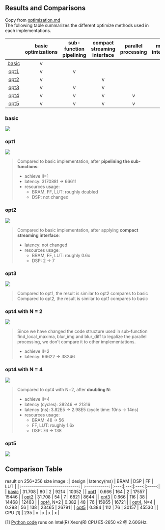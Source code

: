 
## Results and Comparisons
Copy from [optimization.md](./optimization.md)  
The following table summarizes the different optimize methods used in each implementations.

|                                 | basic optimizations | sub-function pipelining | compact streaming interface | parallel processing | m_axi interface |
| :-----------------------------: | :-----------------: |:-----------------------:|:---------------------------:|:-------------------:|:---------------:|
| [basic](./../src/kernel_basic/) |         v           |                         |                             |                     |                 |
| [opt1](./../src/kernel_opt1/)   |         v           |            v            |                             |                     |                 |
| [opt2](./../src/kernel_opt2/)   |         v           |                         |              v              |                     |                 |
| [opt3](./../src/kernel_opt3/)   |         v           |            v            |              v              |                     |                 |
| [opt4](./../src/kernel_opt4/)   |         v           |            v            |              v              |          v          |                 |
| [opt5](./../src/kernel_opt5/)   |         v           |            v            |              v              |          v          |       v         |

### basic
![](https://i.imgur.com/uX4Ui8P.png)

### opt1
![](https://i.imgur.com/FGn68QL.png)
> Compared to basic implementation, after **pipelining the sub-functions**:
> * achieve II=1
> * latency: 3170881 -> 66611
> * resources usage:
>     * BRAM, FF, LUT: roughly doubled
>     * DSP: not changed


### opt2
![](https://i.imgur.com/qlO3ITu.png)
> Compared to basic implementation, after applying **compact streaming interface**:
> * latency: not changed
> * resources usage:
>     * BRAM, FF, LUT: roughly 0.6x
>     * DSP: 2 -> 7

### opt3
![](https://i.imgur.com/z3P3V5W.png)
> Compared to opt1, the result is similar to opt2 compares to basic  
> Compared to opt2, the result is similar to opt1 compares to basic

### opt4 with N = 2
![](https://i.imgur.com/fktOwD9.png)
> Since we have changed the code structure used in sub-function find_local_maxima, blur_img and blur_diff to legalize the parallel processing, we don't compare it to other implementations.
> * achieve II=2
> * latency: 66622 -> 38246

### opt4 with N = 4
![](https://i.imgur.com/LOUZraa.png)
> Compared to opt4 with N=2, after **doubling N**:
> * achieve II=4
> * latency (cycles): 38246 -> 21316
> * latency (ns): 3.82E5 -> 2.98E5 (cycle time: 10ns -> 14ns)
> * resources usage:
>     * BRAM: 48 -> 56
>     * FF, LUT: roughly 1.6x
>     * DSP: 76 -> 138

### opt5
![](https://i.imgur.com/hQCXHwP.png)

## Comparison Table
result on 256*256 size image :
|   design                        | latency(ms)    | BRAM | DSP |  FF  |  LUT  |
| :-----------------------------: | :------------: |:----:|:---:|:----:|:-----:|
| [basic](./../src/kernel_basic/) |        31.708         |        80            |             2           |         9214     |       10352    |
| [opt1](./../src/kernel_opt1/)   |        0.666      |         164         |           2         |        17557         |     15446       |
| [opt2](./../src/kernel_opt2/)   |      31.708     |         54           |          7            |        6821       |      8644      |
| [opt3](./../src/kernel_opt3/)   |      0.666     |           116       |           38        |         14468     |     12463      |
| [opt4](./../src/kernel_opt4/), N=2   |       0.382      |         48         |            76             |      15965       |      16721     |
| [opt4](./../src/kernel_opt4/), N=4   |      0.298     |        56       |         138           |      23465     |     26791   |
| [opt5](./../src/kernel_opt5/)   |       0.384      |         112         |          76            |       30157       |     45530      |
| CPU [1] | 235 | x | x | x | x |

[1] [Python code](./../src/host/HCD.py) runs on Intel(R) Xeon(R) CPU E5-2650 v2 @ 2.60GHz.

